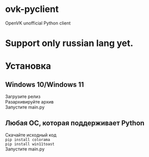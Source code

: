 # ovk-pyclient
OpenVK unofficial Python client 

<h1>Support only russian lang yet.</h1>

<h1>Установка</h1>
<h2>Windows 10/Windows 11</h2>
Загрузите релиз<br>
Разархивируйте архив <br>
Запустите main.py

<h2>Любая ОС, которая поддерживает Python</h2>
Скачайте исходный код<br>
<code>pip install colorama</code><br>
<code>pip install win11toast</code><br>
Запустите main.py

